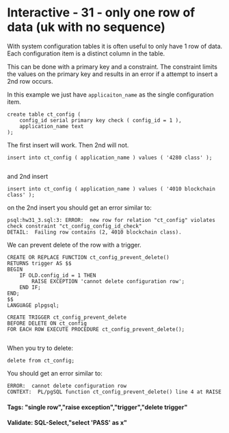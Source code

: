 



<style>
.pagebreak { page-break-before: always; }
.half { height: 200px; }
</style>








# Interactive - 31 - only one row of data				(uk with no sequence)

With system configuration tables it is often useful to only have 1 row of data.
Each configuration item is a distinct column in the table.

This can be done with a primary key and a constraint.     The constraint limits the values
on the primary key and results in an error if a attempt to insert a 2nd row occurs.

In this example we just have `applicaiton_name` as the single configuration item.

```
create table ct_config (
	config_id serial primary key check ( config_id = 1 ),
	application_name text
);

```

The first insert will work.  Then 2nd will not.

```
insert into ct_config ( application_name ) values ( '4280 class' );


```

and 2nd insert

```
insert into ct_config ( application_name ) values ( '4010 blockchain class' );

```

on the 2nd insert you should get an error similar to:

```
psql:hw31_3.sql:3: ERROR:  new row for relation "ct_config" violates check constraint "ct_config_config_id_check"
DETAIL:  Failing row contains (2, 4010 blockchain class).
```

We can prevent delete of the row with a trigger.


```
CREATE OR REPLACE FUNCTION ct_config_prevent_delete() 
RETURNS trigger AS $$
BEGIN            
	IF OLD.config_id = 1 THEN
		RAISE EXCEPTION 'cannot delete configuration row';
	END IF;
END;
$$ 
LANGUAGE plpgsql;

CREATE TRIGGER ct_config_prevent_delete 
BEFORE DELETE ON ct_config
FOR EACH ROW EXECUTE PROCEDURE ct_config_prevent_delete();


```

When you try to delete:

```
delete from ct_config;
```

You should get an error similar to:

```
ERROR:  cannot delete configuration row
CONTEXT:  PL/pgSQL function ct_config_prevent_delete() line 4 at RAISE

```


#### Tags: "single row","raise exception","trigger","delete trigger"

#### Validate: SQL-Select,"select 'PASS' as x"
